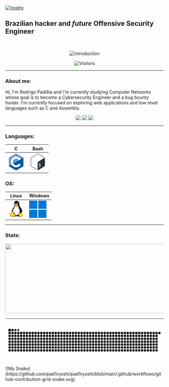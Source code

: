 [![trophy](https://github-profile-trophy.vercel.app/?username=pad1ryoshi&title=Stars,Followers,Commits,Repositories,MultipleLang,PullReques,Experience&theme=onedark)](https://github.com/ryo-ma/github-profile-trophy)

## Brazilian hacker and *future* Offensive Security Engineer 
<br>

<p align="center">
  <img src="https://readme-typing-svg.herokuapp.com?font=JetBrains+Mono&duration=2000&color=00FF00&center=true&vCenter=true&lines=root@fbi.gov:~%23" alt="Introduction">
</p>
<p align="center">
  <img src="https://profile-counter.glitch.me/pad1ryoshi/count.svg" alt="Visitors">
</p>

---
### About me:

Hi, I'm Rodrigo Padilha and I'm currently studying Computer Networks whose goal is to become a Cybersecurity Engineer and a bug bounty hunter. I'm currently focused on exploring web applications and low-level languages such as C and Assembly.

<div align="center"> 
  <a href="https://www.linkedin.com/in/rodrigo-padilha-5663152b6" target="_blank"><img src="https://img.shields.io/badge/-LinkedIn-%230077B5?style=for-the-badge&logo=linkedin&logoColor=white" target="_blank"></a> 
  <a href = "mailto:rodripadidev@gmail.com"><img src="https://img.shields.io/badge/-Gmail-%23333?style=for-the-badge&logo=gmail&logoColor=white" target="_blank"></a>
  <a href="https://www.youtube.com/watch?v=dkObgKrscpk&pp=ygUPZXZlcnl0aGluZyBlbmRz" target="_blank"><img src="https://img.shields.io/badge/OnlyFans-%231877F2.svg?&style=for-the-badge&logo=onlyfans&logoColor=white" target="_blank"></a> 
</div>

---

### Languages:

| C | Bash |
| ---- | ---- |
| <img src="https://github.com/devicons/devicon/blob/master/icons/c/c-original.svg" title="C"  alt="C" width="55" height="55"/> | <img src="https://github.com/devicons/devicon/blob/master/icons/bash/bash-original.svg" title="Bash" alt="Bash" width="55" height="55"/> |

### OS:

| Linux | Windows |
| ---- | ---- |
| <img src="https://github.com/devicons/devicon/blob/master/icons/linux/linux-original.svg" title="Linux"  alt="Linux" width="55" height="55"/> | <img src="https://github.com/devicons/devicon/blob/master/icons/windows11/windows11-original.svg" title="Windows11" alt="Windows11" width="55" height="55"/> |

---
### Stats:

<p align="center">
  <img width="800" height="220" src="https://streak-stats.demolab.com?user=pad1ryoshi&theme=hacker&hide_border=true&border_radius=4&date_format=M%20j%5B%2C%20Y%5D&mode=weekly&card_width=800">
</p>

---

###

<p align="center">
 <img width="1000" src=".github/workflows/github-contribution-grid-snake.svg" alt="snake"/>
</p>
  ![My Snake](https://github.com/pad1ryoshi/pad1ryoshi/blob/main/.github/workflows/github-contribution-grid-snake.svg)
